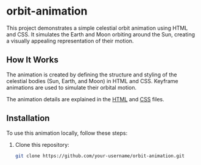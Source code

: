 # orbit-animation

This project demonstrates a simple celestial orbit animation using HTML and CSS. It simulates the Earth and Moon orbiting around the Sun, creating a visually appealing representation of their motion.

## How It Works

The animation is created by defining the structure and styling of the celestial bodies (Sun, Earth, and Moon) in HTML and CSS. Keyframe animations are used to simulate their orbital motion.

The animation details are explained in the [HTML](index.html) and [CSS](styles.css) files.

## Installation

To use this animation locally, follow these steps:

1. Clone this repository:

   ```bash
   git clone https://github.com/your-username/orbit-animation.git
